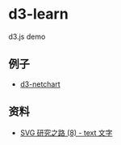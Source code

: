 # d3-learn
d3.js demo


## 例子
- [d3-netchart](./example/d3-netchart/readme.md)

## 资料
- [SVG 研究之路 (8) - text 文字](http://www.oxxostudio.tw/articles/201406/svg-08-text.html)